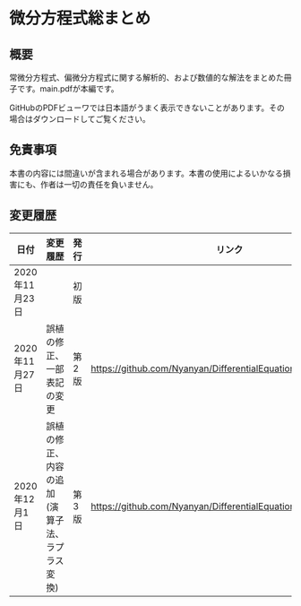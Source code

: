 # 微分方程式総まとめ

## 概要

常微分方程式、偏微分方程式に関する解析的、および数値的な解法をまとめた冊子です。main.pdfが本編です。

GitHubのPDFビューワでは日本語がうまく表示できないことがあります。その場合はダウンロードしてご覧ください。

## 免責事項

本書の内容には間違いが含まれる場合があります。本書の使用によるいかなる損害にも、作者は一切の責任を負いません。

## 変更履歴

| 日付           | 変更履歴                                       | 発行  | リンク                                                       |
| -------------- | ---------------------------------------------- | ----- | ------------------------------------------------------------ |
| 2020年11月23日 |                                                | 初版  |                                                              |
| 2020年11月27日 | 誤植の修正、一部表記の変更                     | 第2版 | https://github.com/Nyanyan/DifferentialEquation/releases/tag/2.0 |
| 2020年12月1日  | 誤植の修正、内容の追加(演算子法、ラプラス変換) | 第3版 | https://github.com/Nyanyan/DifferentialEquation/releases/tag/3.0 |

